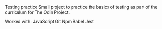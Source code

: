 Testing practice
Small project to practice the basics of testing as part of the curriculum for The Odin Project.

Worked with:
JavaScript
Git
Npm
Babel
Jest